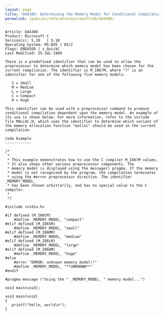 ```yaml
---
layout: page
title: "Q44386: Determining the Memory Model for Conditional Compilation"
permalink: /pubs/pc/reference/microsoft/kb/Q44386/
---
```


	Article: Q44386
	Product: Microsoft C
	Version(s): 5.10   | 5.10
	Operating System: MS-DOS | OS/2
	Flags: ENDUSER | s_QuickC
	Last Modified: 25-JUL-1989
	
	There is a predefined identifier that can be used to allow the
	preprocessor to determine which memory model has been chosen for the
	current compilation. The identifier is M_I86?M, where "?" is an
	identifier for one of the following five memory models:
	
	   S = Small
	   M = Medium
	   L = Large
	   C = Compact
	   H = Huge
	
	This identifier can be used with a preprocessor command to produce
	conditional compilation dependent upon the memory model. An example of
	its use is shown below. For more information, refer to the include
	file MALLOC.H, which uses the identifier to determine which variant of
	the memory allocation function "malloc" should be used in the current
	compilation.
	
	Code Example
	------------
	
	/*
	 *
	 * This example demonstrates how to use the C compiler M_I86?M values.
	 * It also shows other various preprocessor components. The
	 * memory model is displayed using the message() pragma. If the memory
	 * model is not recognized by the program, the compilation terminates
	 * using the #error preprocessor directive. The identifier _MEMORY_MODEL_
	 * has been chosen arbitrarily, and has no special value to the C compiler.
	 *
	 */
	
	#include <stdio.h>
	
	#if defined (M_I86CM)
	    #define _MEMORY_MODEL_ "compact"
	#elif defined (M_I86SM)
	    #define _MEMORY_MODEL_ "small"
	#elif defined (M_I86MM)
	    #define _MEMORY_MODEL_ "medium"
	#elif defined (M_I86LM)
	    #define _MEMORY_MODEL_ "large"
	#elif defined (M_I86HM)
	    #define _MEMORY_MODEL_ "huge"
	#else
	    #error "ERROR: unknown memory model!!"
	    #define _MEMORY_MODEL_ "**UNKNOWN**"
	#endif
	
	#pragma message ("Using the " _MEMORY_MODEL_ " memory model...")
	
	void main(void);
	
	void main(void)
	{
	   printf("hello, world\n");
	}
